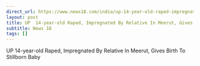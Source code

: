 ```yaml
---
direct_url: https://www.news18.com/india/up-14-year-old-raped-impregnated-by-relative-in-meerut-gives-birth-to-stillborn-baby-8903970.html
layout: post
title: UP  14-year-old Raped, Impregnated By Relative In Meerut, Gives Birth To Stillborn Baby
subtitle: News 18
tags: []
---
```


UP  14-year-old Raped, Impregnated By Relative In Meerut, Gives Birth To Stillborn Baby
